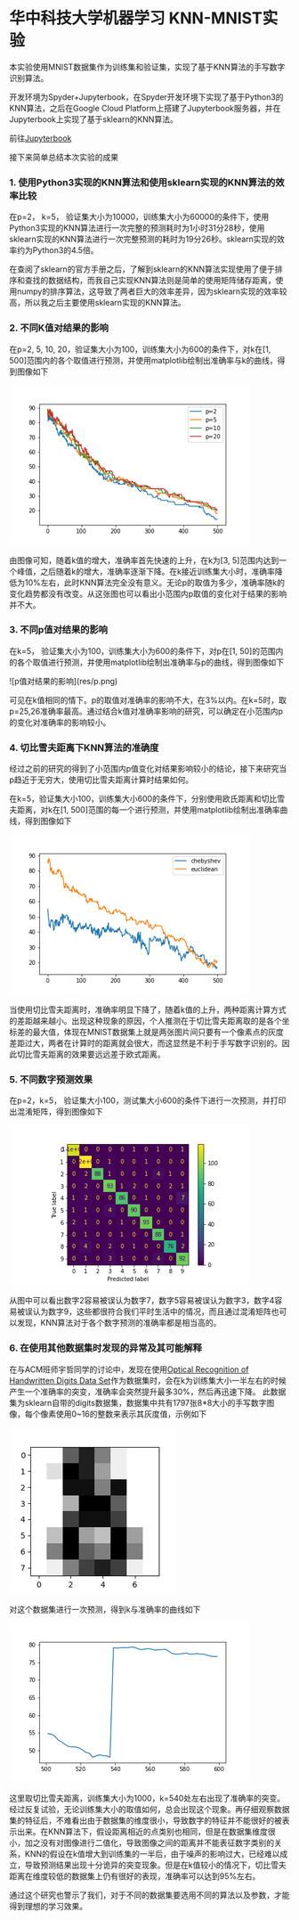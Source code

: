 # 华中科技大学机器学习 KNN-MNIST实验 #

本实验使用MNIST数据集作为训练集和验证集，实现了基于KNN算法的手写数字识别算法。

开发环境为Spyder+Jupyterbook，在Spyder开发环境下实现了基于Python3的KNN算法，之后在Google Cloud Platform上搭建了Jupyterbook服务器，并在Jupyterbook上实现了基于sklearn的KNN算法。

前往[Jupyterbook](http://35.201.136.176:8888/)

接下来简单总结本次实验的成果

### 1. 使用Python3实现的KNN算法和使用sklearn实现的KNN算法的效率比较 ###
在p=2， k=5， 验证集大小为10000，训练集大小为60000的条件下，使用Python3实现的KNN算法进行一次完整的预测耗时为1小时31分28秒，使用sklearn实现的KNN算法进行一次完整预测的耗时为19分26秒。sklearn实现的效率约为Python3的4.5倍。

在查阅了sklearn的官方手册之后，了解到sklearn的KNN算法实现使用了便于排序和查找的数据结构，而我自己实现KNN算法则是简单的使用矩阵储存距离，使用numpy的排序算法，这导致了两者巨大的效率差异，因为sklearn实现的效率较高，所以我之后主要使用sklearn实现的KNN算法。

### 2. 不同K值对结果的影响 ###
在p=2, 5, 10, 20，验证集大小为100，训练集大小为600的条件下，对k在[1, 500]范围内的各个取值进行预测，并使用matplotlib绘制出准确率与k的曲线，得到图像如下

![k值对结果的影响](res/k.png)

由图像可知，随着k值的增大，准确率首先快速的上升，在k为[3, 5]范围内达到一个峰值，之后随着k的增大，准确率逐渐下降。在k接近训练集大小时，准确率降低为10%左右，此时KNN算法完全没有意义。无论p的取值为多少，准确率随k的变化趋势都没有改变。从这张图也可以看出小范围内p取值的变化对于结果的影响并不大。

### 3. 不同p值对结果的影响 ###
在k=5， 验证集大小为100，训练集大小为600的条件下，对p在[1, 50]的范围内的各个取值进行预测，并使用matplotlib绘制出准确率与p的曲线，得到图像如下

</div aling=center>![p值对结果的影响](res/p.png)</div>

可见在k值相同的情下。p的取值对准确率的影响不大，在3%以内。在k=5时，取p=25,26准确率最高。通过结合k值对准确率影响的研究，可以确定在小范围内p的变化对准确率的影响较小。

### 4. 切比雪夫距离下KNN算法的准确度 ###
经过之前的研究的得到了小范围内p值变化对结果影响较小的结论，接下来研究当p趋近于无穷大，使用切比雪夫距离计算时结果如何。

在k=5，验证集大小100，训练集大小600的条件下，分别使用欧氏距离和切比雪夫距离，对k在[1, 500]范围的每一个进行预测，并使用matplotlib绘制出准确率曲线，得到图像如下

![切比雪夫距离与欧式距离](res/chebyshev.png)

当使用切比雪夫距离时，准确率明显下降了，随着k值的上升，两种距离计算方式的差距越来越小。出现这种现象的原因，个人推测在于切比雪夫距离取的是各个坐标差的最大值，体现在MNIST数据集上就是两张图片间只要有一个像素点的灰度差距过大，两者在计算时的距离就会很大，而这显然是不利于手写数字识别的。因此切比雪夫距离的效果要远远差于欧式距离。

### 5. 不同数字预测效果 ###
在p=2，k=5， 验证集大小100，测试集大小600的条件下进行一次预测，并打印出混淆矩阵，得到图像如下

![不同数字的预测结果](res/number.png)

从图中可以看出数字2容易被误认为数字7，数字5容易被误认为数字3，数字4容易被误认为数字9，这些都很符合我们平时生活中的情况，而且通过混淆矩阵也可以发现，KNN算法对于各个数字预测的准确率都是相当高的。
### 6. 在使用其他数据集时发现的异常及其可能解释 ###
在与ACM班师宇哲同学的讨论中，发现在使用[Optical Recognition of Handwritten Digits Data Set](https://archive.ics.uci.edu/ml/datasets/Optical+Recognition+of+Handwritten+Digits)作为数据集时，会在k为训练集大小一半左右的时候产生一个准确率的突变，准确率会突然提升最多30%，然后再迅速下降。
此数据集为sklearn自带的digits数据集，数据集中共有1797张8*8大小的手写数字图像，每个像素使用0~16的整数来表示其灰度值，示例如下

![数据示例](res/data.png)

对这个数据集进行一次预测，得到k与准确率的曲线如下

![异常曲线](res/digits.png)

这里取切比雪夫距离，训练集大小为1000，k=540处左右出现了准确率的突变。经过反复试验，无论训练集大小的取值如何，总会出现这个现象。再仔细观察数据集的特征后，不难看出由于数据集的维度很小，导致数字的特征并不能很好的被表示出来。在KNN算法下，假设距离相近的点类别也相同，但是在数据集维度很小，加之没有对图像进行二值化，导致图像之间的距离并不能表征数字类别的关系，KNN的假设在k值增大到训练集的一半后，由于噪声的影响过大，已经难以成立，导致预测结果出现十分诡异的突变现象。但是在k值较小的情况下，切比雪夫距离在维度较低的数据集上仍有很好的表现，准确率可以达到95%左右。

通过这个研究也警示了我们，对于不同的数据集要选用不同的算法以及参数，才能得到理想的学习效果。
